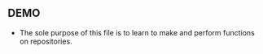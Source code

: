## DEMO

* The sole purpose of this file is to learn to make and perform functions on repositories.
